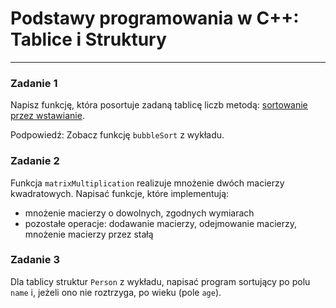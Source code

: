 # Podstawy programowania w C++: Tablice i Struktury
---

### Zadanie 1
Napisz funkcję, która posortuje zadaną tablicę liczb metodą: 
[sortowanie przez wstawianie](https://pl.wikipedia.org/wiki/Sortowanie_przez_wstawianie).

Podpowiedź: Zobacz funkcję `bubbleSort` z wykładu.

### Zadanie 2
Funkcja `matrixMultiplication` realizuje mnożenie dwóch macierzy kwadratowych.
Napisać funkcje, które implementują:
- mnożenie macierzy o dowolnych, zgodnych wymiarach
- pozostałe operacje: dodawanie macierzy, odejmowanie macierzy, mnożenie macierzy przez stałą

### Zadanie 3
Dla tablicy struktur `Person` z wykładu, napisać program sortujący po polu `name` 
i, jeżeli ono nie roztrzyga, po wieku (pole `age`).
